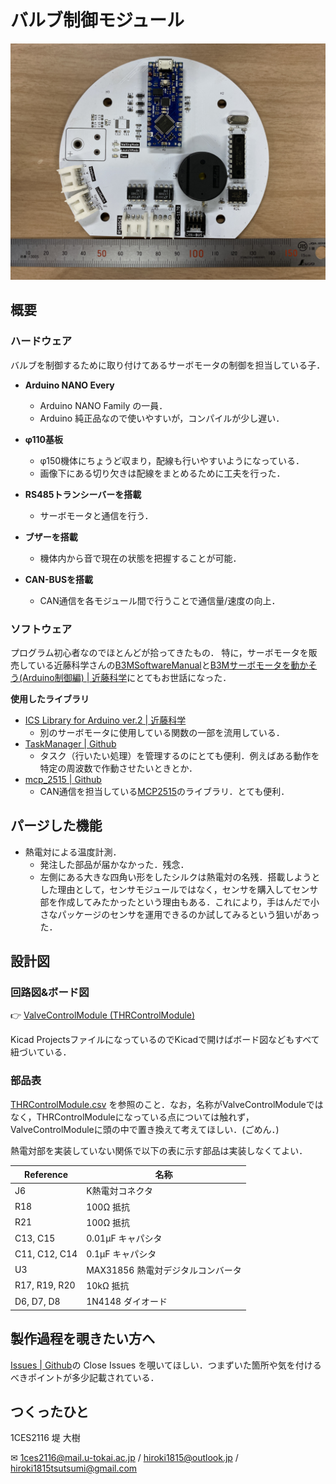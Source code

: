 # バルブ制御モジュール

![バルブ制御モジュール](./docs/images/ValveControlModuleBoard.JPG)

## 概要

### ハードウェア
バルブを制御するために取り付けてあるサーボモータの制御を担当している子．

- **Arduino NANO Every**
  - Arduino NANO Family の一員．
  - Arduino 純正品なので使いやすいが，コンパイルが少し遅い．
  
- **φ110基板**
  - φ150機体にちょうど収まり，配線も行いやすいようになっている．
  - 画像下にある切り欠きは配線をまとめるために工夫を行った．

- **RS485トランシーバーを搭載**
  - サーボモータと通信を行う．

- **ブザーを搭載**
  - 機体内から音で現在の状態を把握することが可能．

- **CAN-BUSを搭載**
  - CAN通信を各モジュール間で行うことで通信量/速度の向上．

### ソフトウェア
プログラム初心者なのでほとんどが拾ってきたもの．
特に，サーボモータを販売している近藤科学さんの[B3MSoftwareManual](../../../Documents/Datasheets/B3M/B3M_SoftwareManual1.2.0.3.pdf)と[B3Mサーボモータを動かそう(Arduino制御編) | 近藤科学](https://kondo-robot.com/faq/b3m_tutorial5r)にとてもお世話になった．

**使用したライブラリ**
- [ICS Library for Arduino ver.2 | 近藤科学](https://kondo-robot.com/faq/ics-library-a2)
  - 別のサーボモータに使用している関数の一部を流用している．
- [TaskManager | Github](https://github.com/hideakitai/TaskManager/tree/master)
  - タスク（行いたい処理）を管理するのにとても便利．例えばある動作を特定の周波数で作動させたいときとか．
- [mcp_2515 | Github](https://github.com/Seeed-Studio/Seeed_Arduino_CAN)
  - CAN通信を担当している[MCP2515](https://akizukidenshi.com/download/ds/microchip/mcp2515_j.pdf)のライブラリ．とても便利．

## パージした機能

- 熱電対による温度計測．
  - 発注した部品が届かなかった．残念．
  - 左側にある大きな四角い形をしたシルクは熱電対の名残．搭載しようとした理由として，センサモジュールではなく，センサを購入してセンサ部を作成してみたかったという理由もある．これにより，手はんだで小さなパッケージのセンサを運用できるのか試してみるという狙いがあった．

## 設計図

### 回路図&ボード図

👉 [ValveControlModule (THRControlModule)](../../../Projects/KiCad/THRControlModule/THRControlModule.kicad_pro)

Kicad ProjectsファイルになっているのでKicadで開けばボード図などもすべて紐づいている．

### 部品表

[THRControlModule.csv](./docs/THRControlModule.csv) を参照のこと．なお，名称がValveControlModuleではなく，THRControlModuleになっている点については触れず，ValveControlModuleに頭の中で置き換えて考えてほしい．(ごめん．)

熱電対部を実装していない関係で以下の表に示す部品は実装しなくてよい．

| Reference | 名称
| -- | -- |
| J6 | K熱電対コネクタ |
| R18 | 100Ω 抵抗 |
| R21 | 100Ω 抵抗 |
| C13, C15 | 0.01μF キャパシタ |
| C11, C12, C14 | 0.1μF キャパシタ|
| U3 | MAX31856 熱電対デジタルコンバータ |
| R17, R19, R20| 10kΩ 抵抗 |
| D6, D7, D8 | 1N4148 ダイオード|

## 製作過程を覗きたい方へ

[Issues | Github](https://github.com/tokai-student-rocket-project/H-58-Avionics/issues)の Close Issues を覗いてほしい．つまずいた箇所や気を付けるべきポイントが多少記載されている．

## つくったひと
 1CES2116 堤 大樹 
 
 ✉ 1ces2116@mail.u-tokai.ac.jp / hiroki1815@outlook.jp / hiroki1815tsutsumi@gmail.com